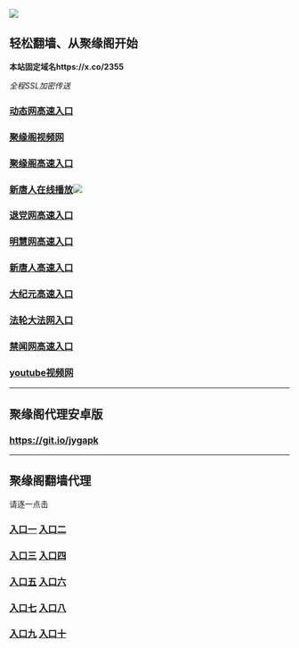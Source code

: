
![](https://raw.githubusercontent.com/hao369/a/master/j.jpg)



## 轻松翻墙、从聚缘阁开始

**本站固定域名https://x.co/2355**

_全程SSL加密传送_


### [动态网高速入口](https://30ic6wngkd.execute-api.ap-northeast-2.amazonaws.com/5/?id=2)

###  [聚缘阁视频网](http://tve3.fs32.tk/)

###  [聚缘阁高速入口](  http://haojyg.awnn.ml/t-1-7)

###  [新唐人在线播放](https://9m8otprtea.execute-api.ap-northeast-2.amazonaws.com/969)![](https://raw.githubusercontent.com/hao369/a/master/benzoutuijian.gif)

### [退党网高速入口](https://30ic6wngkd.execute-api.ap-northeast-2.amazonaws.com/5/?id=8)

### [明慧网高速入口](https://30ic6wngkd.execute-api.ap-northeast-2.amazonaws.com/5/?id=3)

### [新唐人高速入口](https://30ic6wngkd.execute-api.ap-northeast-2.amazonaws.com/5/?id=5)

### [大纪元高速入口](https://30ic6wngkd.execute-api.ap-northeast-2.amazonaws.com/5/?id=7)

### [法轮大法网入口](https://30ic6wngkd.execute-api.ap-northeast-2.amazonaws.com/5/?id=15)

### [禁闻网高速入口](https://30ic6wngkd.execute-api.ap-northeast-2.amazonaws.com/5/?id=16)

### [youtube视频网](https://30ic6wngkd.execute-api.ap-northeast-2.amazonaws.com/5/?id=19)








***



##  聚缘阁代理安卓版

### https://git.io/jygapk


***


## 聚缘阁翻墙代理 

请逐一点击

### **[入口一](https://s3.amazonaws.com/dtw/jyg.html)** **[入口二](http://21.lytewe.lirekit.eu/2)**

### **[入口三](https://s3-ap-southeast-1.amazonaws.com/jyg4/jyg.html)**  **[入口四](https://s3-ap-northeast-1.amazonaws.com/jyg9/jyg.html)**

### **[入口五](https://s3.ap-south-1.amazonaws.com/jyg5/jyg.html)**  **[入口六](https://s3-us-west-2.amazonaws.com/jyg7/jyg.html)**


###  **[入口七](https://s3-us-west-1.amazonaws.com/jyg6/jyg.html)**  **[入口八](https://s3-eu-west-1.amazonaws.com/jyg8/jyg.html)**


###  **[入口九](https://s3.eu-central-1.amazonaws.com/jyg3/jyg.html)**  **[入口十](https://s3-ap-southeast-2.amazonaws.com/jyg1/jyg.html)**




